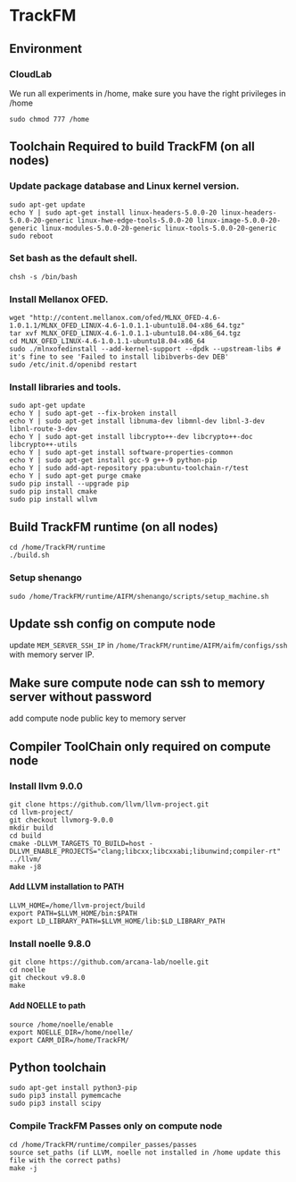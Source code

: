 # TrackFM

## Environment
### CloudLab

We run all experiments in /home, make sure you have the right privileges in /home 
```
sudo chmod 777 /home
```

## Toolchain Required to build TrackFM (on all nodes)

### Update package database and Linux kernel version.
```
sudo apt-get update
echo Y | sudo apt-get install linux-headers-5.0.0-20 linux-headers-5.0.0-20-generic linux-hwe-edge-tools-5.0.0-20 linux-image-5.0.0-20-generic linux-modules-5.0.0-20-generic linux-tools-5.0.0-20-generic
sudo reboot
```
### Set bash as the default shell.
```
chsh -s /bin/bash
```
### Install Mellanox OFED.
```
wget "http://content.mellanox.com/ofed/MLNX_OFED-4.6-1.0.1.1/MLNX_OFED_LINUX-4.6-1.0.1.1-ubuntu18.04-x86_64.tgz"
tar xvf MLNX_OFED_LINUX-4.6-1.0.1.1-ubuntu18.04-x86_64.tgz
cd MLNX_OFED_LINUX-4.6-1.0.1.1-ubuntu18.04-x86_64
sudo ./mlnxofedinstall --add-kernel-support --dpdk --upstream-libs # it's fine to see 'Failed to install libibverbs-dev DEB'
sudo /etc/init.d/openibd restart
```
### Install libraries and tools.
```
sudo apt-get update
echo Y | sudo apt-get --fix-broken install
echo Y | sudo apt-get install libnuma-dev libmnl-dev libnl-3-dev libnl-route-3-dev
echo Y | sudo apt-get install libcrypto++-dev libcrypto++-doc libcrypto++-utils
echo Y | sudo apt-get install software-properties-common
echo Y | sudo apt-get install gcc-9 g++-9 python-pip
echo Y | sudo add-apt-repository ppa:ubuntu-toolchain-r/test
echo Y | sudo apt-get purge cmake
sudo pip install --upgrade pip
sudo pip install cmake
sudo pip install wllvm
```
## Build TrackFM runtime (on all nodes)
```
cd /home/TrackFM/runtime
./build.sh
```
### Setup shenango
```
sudo /home/TrackFM/runtime/AIFM/shenango/scripts/setup_machine.sh
```
## Update ssh config on compute node 
update ```MEM_SERVER_SSH_IP``` in ```/home/TrackFM/runtime/AIFM/aifm/configs/ssh``` with memory server IP.

## Make sure compute node can ssh to memory server without password
add compute node public key to memory server

## Compiler ToolChain only required on compute node

### Install llvm 9.0.0
```
git clone https://github.com/llvm/llvm-project.git
cd llvm-project/ 
git checkout llvmorg-9.0.0
mkdir build
cd build
cmake -DLLVM_TARGETS_TO_BUILD=host -DLLVM_ENABLE_PROJECTS="clang;libcxx;libcxxabi;libunwind;compiler-rt"  ../llvm/
make -j8
```
#### Add LLVM installation to PATH

```
LLVM_HOME=/home/llvm-project/build
export PATH=$LLVM_HOME/bin:$PATH
export LD_LIBRARY_PATH=$LLVM_HOME/lib:$LD_LIBRARY_PATH
```

### Install noelle 9.8.0
```
git clone https://github.com/arcana-lab/noelle.git
cd noelle
git checkout v9.8.0
make
```
#### Add NOELLE to path
```
source /home/noelle/enable
export NOELLE_DIR=/home/noelle/
export CARM_DIR=/home/TrackFM/
```
## Python toolchain
```
sudo apt-get install python3-pip
sudo pip3 install pymemcache
sudo pip3 install scipy
```
### Compile TrackFM Passes only on compute node
```
cd /home/TrackFM/runtime/compiler_passes/passes
source set_paths (if LLVM, noelle not installed in /home update this file with the correct paths)
make -j
```



